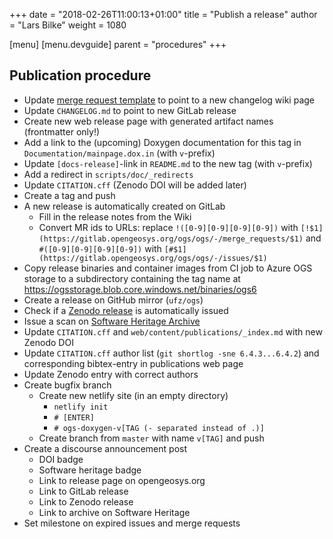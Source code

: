 +++
date = "2018-02-26T11:00:13+01:00"
title = "Publish a release"
author = "Lars Bilke"
weight = 1080

[menu]
  [menu.devguide]
    parent = "procedures"
+++

## Publication procedure

- Update [merge request template](https://gitlab.opengeosys.org/ogs/ogs/edit) to point to a new changelog wiki page
- Update `CHANGELOG.md` to point to new GitLab release
- Create new web release page with generated artifact names (frontmatter only!)
- Add a link to the (upcoming) Doxygen documentation for this tag in `Documentation/mainpage.dox.in` (with `v`-prefix)
- Update `[docs-release]`-link in `README.md` to the new tag (with `v`-prefix)
- Add a redirect in `scripts/doc/_redirects`
- Update `CITATION.cff` (Zenodo DOI will be added later)
- Create a tag and push
- A new release is automatically created on GitLab
  - Fill in the release notes from the Wiki
  - Convert MR ids to URLs: replace `!([0-9][0-9][0-9][0-9])` with `[!$1](https://gitlab.opengeosys.org/ogs/ogs/-/merge_requests/$1)` and `#([0-9][0-9][0-9][0-9])` with `[#$1](https://gitlab.opengeosys.org/ogs/ogs/-/issues/$1)`
- Copy release binaries and container images from CI job to Azure OGS storage to a subdirectory containing the tag name at <https://ogsstorage.blob.core.windows.net/binaries/ogs6>
- Create a release on GitHub mirror (`ufz/ogs`)
- Check if a [Zenodo release](https://zenodo.org/account/settings/github/repository/ufz/ogs#) is automatically issued
- Issue a scan on [Software Heritage Archive](https://archive.softwareheritage.org/save/)
- Update `CITATION.cff` and `web/content/publications/_index.md` with new Zenodo DOI
- Update `CITATION.cff` author list (`git shortlog -sne 6.4.3...6.4.2`) and corresponding bibtex-entry in publications web page
- Update Zenodo entry with correct authors
- Create bugfix branch
  - Create new netlify site (in an empty directory)
    <!-- vale off -->
    - `netlify init`
    - `# [ENTER]`
    - `# ogs-doxygen-v[TAG (- separated instead of .)]`
    <!-- vale on -->
  - Create branch from `master` with name `v[TAG]` and push
- Create a discourse announcement post
  - DOI badge
  - Software heritage badge
  - Link to release page on opengeosys.org
  - Link to GitLab release
  - Link to Zenodo release
  - Link to archive on Software Heritage
- Set milestone on expired issues and merge requests
